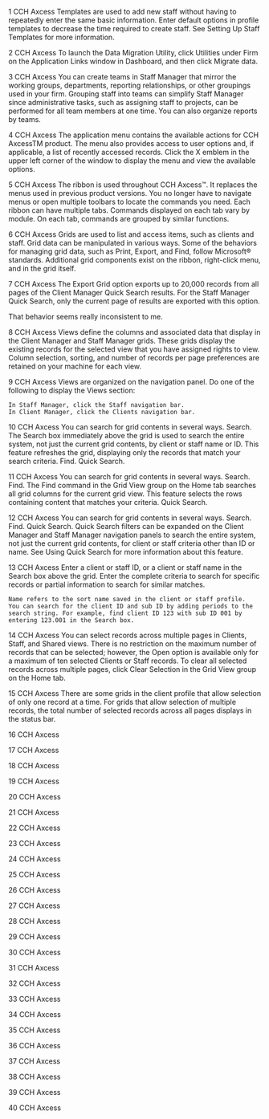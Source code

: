 1
CCH Axcess
Templates are used to add new staff without having to repeatedly enter the same basic information. Enter default options in profile templates to decrease the time required to create staff. See Setting Up Staff Templates for more information.







2
CCH Axcess
To launch the Data Migration Utility, click Utilities under Firm on the Application Links window in Dashboard, and then click Migrate data.







3
CCH Axcess
You can create teams in Staff Manager that mirror the working groups, departments, reporting relationships, or other groupings used in your firm. Grouping staff into teams can simplify Staff Manager since administrative tasks, such as assigning staff to projects, can be performed for all team members at one time. You can also organize reports by teams.







4
CCH Axcess
The application menu contains the available actions for CCH AxcessTM product. The menu also provides access to user options and, if applicable, a list of recently accessed records. Click the X emblem in the upper left corner of the window to display the menu and view the available options.






5
CCH Axcess
The ribbon is used throughout CCH Axcess™. It replaces the menus used in previous product versions. You no longer have to navigate menus or open multiple toolbars to locate the commands you need. Each ribbon can have multiple tabs. Commands displayed on each tab vary by module. On each tab, commands are grouped by similar functions.







6
CCH Axcess
Grids are used to list and access items, such as clients and staff. Grid data can be manipulated in various ways. Some of the behaviors for managing grid data, such as Print, Export, and Find, follow Microsoft® standards. Additional grid components exist on the ribbon, right-click menu, and in the grid itself.







7
CCH Axcess
The Export Grid option exports up to 20,000 records from all pages of the Client Manager Quick Search results. For the Staff Manager Quick Search, only the current page of results are exported with this option. 

That behavior seems really inconsistent to me.







8
CCH Axcess
Views define the columns and associated data that display in the Client Manager and Staff Manager grids. These grids display the existing records for the selected view that you have assigned rights to view. Column selection, sorting, and number of records per page preferences are retained on your machine for each view.







9
CCH Axcess
Views are organized on the navigation panel. Do one of the following to display the Views section:

    In Staff Manager, click the Staff navigation bar.
    In Client Manager, click the Clients navigation bar.





10
CCH Axcess
You can search for grid contents in several ways.
    Search. The Search box immediately above the grid is used to search the entire system, not just the current grid contents, by client or staff name or ID. This feature refreshes the grid, displaying only the records that match your search criteria.
    Find. 
    Quick Search. 




11
CCH Axcess
You can search for grid contents in several ways.
    Search. 
    Find. The Find command in the Grid View group on the Home tab searches all grid columns for the current grid view. This feature selects the rows containing content that matches your criteria.
    Quick Search. 




12
CCH Axcess
You can search for grid contents in several ways.
    Search. 
    Find. 
    Quick Search. Quick Search filters can be expanded on the Client Manager and Staff Manager navigation panels to search the entire system, not just the current grid contents, for client or staff criteria other than ID or name. See Using Quick Search for more information about this feature.






13
CCH Axcess
Enter a client or staff ID, or a client or staff name in the Search box above the grid. Enter the complete criteria to search for specific records or partial information to search for similar matches.

    Name refers to the sort name saved in the client or staff profile.
    You can search for the client ID and sub ID by adding periods to the search string. For example, find client ID 123 with sub ID 001 by entering 123.001 in the Search box.





14
CCH Axcess
You can select records across multiple pages in Clients, Staff, and Shared views. There is no restriction on the maximum number of records that can be selected; however, the Open option is available only for a maximum of ten selected Clients or Staff records. To clear all selected records across multiple pages, click Clear Selection in the Grid View group on the Home tab.





15
CCH Axcess
There are some grids in the client profile that allow selection of only one record at a time. For grids that allow selection of multiple records, the total number of selected records across all pages displays in the status bar.





16
CCH Axcess






17
CCH Axcess






18
CCH Axcess






19
CCH Axcess






20
CCH Axcess






21
CCH Axcess






22
CCH Axcess






23
CCH Axcess






24
CCH Axcess






25
CCH Axcess






26
CCH Axcess






27
CCH Axcess






28
CCH Axcess






29
CCH Axcess






30
CCH Axcess






31
CCH Axcess






32
CCH Axcess






33
CCH Axcess






34
CCH Axcess






35
CCH Axcess






36
CCH Axcess






37
CCH Axcess






38
CCH Axcess






39
CCH Axcess






40
CCH Axcess